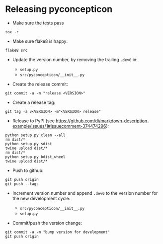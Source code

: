 
# Releasing pyconcepticon

- Make sure the tests pass
```
tox -r
```

- Make sure flake8 is happy:
```
flake8 src
```

- Update the version number, by removing the trailing `.dev0` in:
  - `setup.py`
  - `src/pyconcepticon/__init__.py`

- Create the release commit:
```shell
git commit -a -m "release <VERSION>"
```

- Create a release tag:
```
git tag -a v<VERSION> -m"<VERSION> release"
```

- Release to PyPI (see https://github.com/di/markdown-description-example/issues/1#issuecomment-374474296):
```shell
python setup.py clean --all
rm dist/*
python setup.py sdist
twine upload dist/*
rm dist/*
python setup.py bdist_wheel
twine upload dist/*
```

- Push to github:
```
git push origin
git push --tags
```

- Increment version number and append `.dev0` to the version number for the new development cycle:
  - `src/pyconcepticon/__init__.py`
  - `setup.py`

- Commit/push the version change:
```shell
git commit -a -m "bump version for development"
git push origin
```

